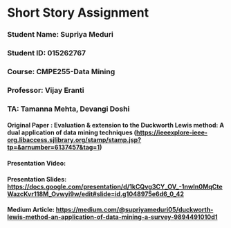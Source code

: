 # Short Story Assignment
### Student Name: Supriya Meduri
### Student ID: 015262767
### Course: CMPE255-Data Mining
### Professor: Vijay Eranti
### TA: Tamanna Mehta, Devangi Doshi

#### Original Paper : Evaluation & extension to the Duckworth Lewis method: A dual application of data mining techniques (https://ieeexplore-ieee-org.libaccess.sjlibrary.org/stamp/stamp.jsp?tp=&arnumber=6137457&tag=1)
#### Presentation Video: 
#### Presentation Slides: https://docs.google.com/presentation/d/1kCQvg3CY_OV_-1nwIn0MqCteWazcKvr118M_Ovwyi9w/edit#slide=id.g1048975e6d6_0_42
#### Medium Article: https://medium.com/@supriyameduri05/duckworth-lewis-method-an-application-of-data-mining-a-survey-9894491010d1
